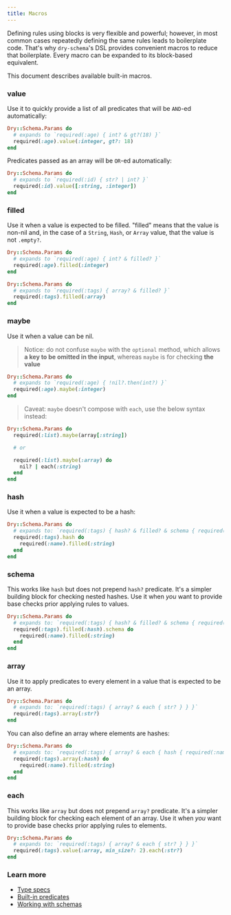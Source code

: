 ```yaml
---
title: Macros
---
```


Defining rules using blocks is very flexible and powerful; however, in most common cases repeatedly defining the same rules leads to boilerplate code. That's why `dry-schema`'s DSL provides convenient macros to reduce that boilerplate. Every macro can be expanded to its block-based equivalent.

This document describes available built-in macros.

### value

Use it to quickly provide a list of all predicates that will be `AND`-ed automatically:

```ruby
Dry::Schema.Params do
  # expands to `required(:age) { int? & gt?(18) }`
  required(:age).value(:integer, gt?: 18)
end
```

Predicates passed as an array will be `OR`-ed automatically:

```ruby
Dry::Schema.Params do
  # expands to `required(:id) { str? | int? }`
  required(:id).value([:string, :integer])
end
```

### filled

Use it when a value is expected to be filled. "filled" means that the value is non-nil and, in the case of a `String`, `Hash`, or `Array` value, that the value is not `.empty?`.

```ruby
Dry::Schema.Params do
  # expands to `required(:age) { int? & filled? }`
  required(:age).filled(:integer)
end
```

```ruby
Dry::Schema.Params do
  # expands to `required(:tags) { array? & filled? }`
  required(:tags).filled(:array)
end
```

### maybe

Use it when a value can be nil.

> Notice: do not confuse `maybe` with the `optional` method, which allows **a key to be omitted in the input**, whereas `maybe` is for checking **the value**

```ruby
Dry::Schema.Params do
  # expands to `required(:age) { !nil?.then(int?) }`
  required(:age).maybe(:integer)
end
```

> Caveat: `maybe` doesn't compose with `each`, use the below syntax instead:

```ruby
Dry::Schema.Params do
  required(:list).maybe(array[:string])

  # or

  required(:list).maybe(:array) do
    nil? | each(:string)
  end
end
```

### hash

Use it when a value is expected to be a hash:

```ruby
Dry::Schema.Params do
  # expands to: `required(:tags) { hash? & filled? & schema { required(:name).filled(:string) } } }`
  required(:tags).hash do
    required(:name).filled(:string)
  end
end
```

### schema

This works like `hash` but does not prepend `hash?` predicate. It's a simpler building block for checking nested hashes. Use it when *you* want to provide base checks prior applying rules to values.

```ruby
Dry::Schema.Params do
  # expands to: `required(:tags) { hash? & filled? & schema { required(:name).filled(:string) } } }`
  required(:tags).filled(:hash).schema do
    required(:name).filled(:string)
  end
end
```

### array

Use it to apply predicates to every element in a value that is expected to be an array.

```ruby
Dry::Schema.Params do
  # expands to: `required(:tags) { array? & each { str? } } }`
  required(:tags).array(:str?)
end
```

You can also define an array where elements are hashes:

```ruby
Dry::Schema.Params do
  # expands to: `required(:tags) { array? & each { hash { required(:name).filled(:string) } } } }`
  required(:tags).array(:hash) do
    required(:name).filled(:string)
  end
end
```

### each

This works like `array` but does not prepend `array?` predicate. It's a simpler building block for checking each element of an array. Use it when *you* want to provide base checks prior applying rules to elements.

```ruby
Dry::Schema.Params do
  # expands to: `required(:tags) { array? & each { str? } } }`
  required(:tags).value(:array, min_size?: 2).each(:str?)
end
```

### Learn more

- [Type specs](//page/basics/type-specs)
- [Built-in predicates](//page/basics/built-in-predicates)
- [Working with schemas](//page/basics/working-with-schemas)
